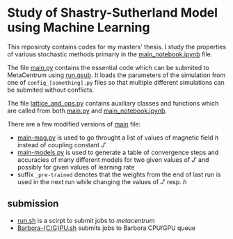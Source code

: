 # Study of Shastry-Sutherland Model using Machine Learning

This reposiroty contains codes for my masters' thesis. I study the properties of various stochastic methods primarly in the [main_notebook.ipynb](main_notebook.ipynb) file.

The file [main.py](main.py) contains the essential code which can be submited to MetaCentrum using [run.qsub](run.qsub). It loads the parameters of the simulation from one of `config_[something].py` files so that multiple different simulations can be submited without conflicts.

The file [lattice_and_ops.py](lattice_and_ops.py) contains auxiliary classes and functions which are called from both [main.py](main.py) and [main_notebook.ipynb](main_notebook.ipynb).

There are a few modified versions of [main](main.py) file:
 - [main-mag.py](main-mag.py) is used to go throught a list of values of magnetic field $h$ instead of coupling constant $J'$
 - [main-models.py](main-models.py) is used to generate a table of convergence steps and accuracies of many different models for two given values of $J'$ and possibly for given values of learning rate
 - suffix `_pre-trained` denotes that the weights from the end of last run is used in the next run while changing the values of $J'$ resp. $h$

 ## submission
 - [run.sh](run.sh) is a scirpt to submit jobs to *metacentrum*
 - [Barbora-{C/G}PU.sh]() submits jobs to Barbora CPU/GPU queue
